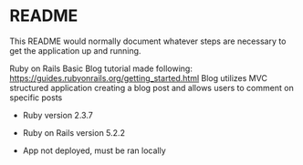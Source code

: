 # README

This README would normally document whatever steps are necessary to get the
application up and running.

Ruby on Rails Basic Blog tutorial made following: https://guides.rubyonrails.org/getting_started.html
Blog utilizes MVC structured application creating a blog post and allows users to comment on specific posts

* Ruby version 2.3.7

* Ruby on Rails version 5.2.2

* App not deployed, must be ran locally

